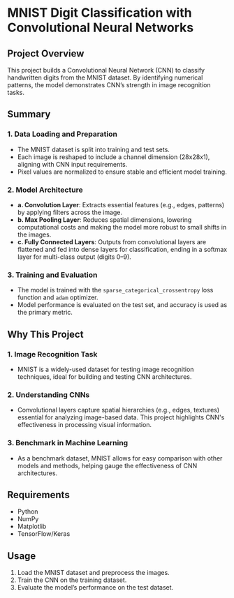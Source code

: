 # MNIST Digit Classification with Convolutional Neural Networks

## Project Overview
This project builds a Convolutional Neural Network (CNN) to classify handwritten digits from the MNIST dataset. By identifying numerical patterns, the model demonstrates CNN’s strength in image recognition tasks.

## Summary

### 1. Data Loading and Preparation
- The MNIST dataset is split into training and test sets.
- Each image is reshaped to include a channel dimension (28x28x1), aligning with CNN input requirements.
- Pixel values are normalized to ensure stable and efficient model training.

### 2. Model Architecture
- **a. Convolution Layer**: Extracts essential features (e.g., edges, patterns) by applying filters across the image.
- **b. Max Pooling Layer**: Reduces spatial dimensions, lowering computational costs and making the model more robust to small shifts in the images.
- **c. Fully Connected Layers**: Outputs from convolutional layers are flattened and fed into dense layers for classification, ending in a softmax layer for multi-class output (digits 0–9).

### 3. Training and Evaluation
- The model is trained with the `sparse_categorical_crossentropy` loss function and `adam` optimizer.
- Model performance is evaluated on the test set, and accuracy is used as the primary metric.

## Why This Project

### 1. Image Recognition Task
- MNIST is a widely-used dataset for testing image recognition techniques, ideal for building and testing CNN architectures.

### 2. Understanding CNNs
- Convolutional layers capture spatial hierarchies (e.g., edges, textures) essential for analyzing image-based data. This project highlights CNN's effectiveness in processing visual information.

### 3. Benchmark in Machine Learning
- As a benchmark dataset, MNIST allows for easy comparison with other models and methods, helping gauge the effectiveness of CNN architectures.

## Requirements
- Python
- NumPy
- Matplotlib
- TensorFlow/Keras

## Usage
1. Load the MNIST dataset and preprocess the images.
2. Train the CNN on the training dataset.
3. Evaluate the model’s performance on the test dataset.

